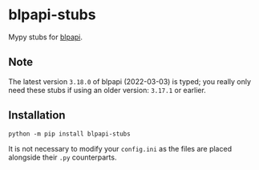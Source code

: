 # blpapi-stubs

Mypy stubs for [blpapi](https://www.bloomberg.com/professional/support/api-library/).

## Note

The latest version `3.18.0` of blpapi (2022-03-03) is typed; you really only need these stubs if using an older version: `3.17.1` or earlier.

## Installation

````console
python -m pip install blpapi-stubs
````

It is not necessary to modify your `config.ini` as the files are placed alongside their `.py` counterparts.
